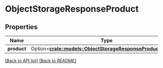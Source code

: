# ObjectStorageResponseProduct

## Properties

Name | Type | Description | Notes
------------ | ------------- | ------------- | -------------
**product** | Option<[**crate::models::ObjectStorageResponseProductProduct**](ObjectStorageResponseProductProduct.md)> |  | 

[[Back to API list]](../README.md#documentation-for-api-endpoints) [[Back to README]](../README.md)


